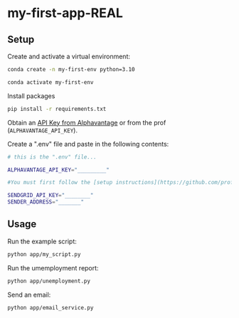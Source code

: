 # my-first-app-REAL


## Setup

Create and activate a virtual environment: 

```sh
conda create -n my-first-env python=3.10

conda activate my-first-env
```

Install packages

```sh
pip install -r requirements.txt
```

Obtain an [API Key from Alphavantage](https://www.alphavantage.co/support/#api-key) or from the prof (`ALPHAVANTAGE_API_KEY`).

Create a ".env" file and paste in the following contents:

```sh
# this is the ".env" file...

ALPHAVANTAGE_API_KEY="_________"

#You must first follow the [setup instructions](https://github.com/prof-rossetti/intro-to-python/blob/main/notes/python/packages/sendgrid.md) to create an account, verify your account, setup a single sender, and obtain an API Key.

SENDGRID_API_KEY="________"
SENDER_ADDRESS="_______"
```
 
## Usage

Run the example script:

```sh
python app/my_script.py
```

Run the umemployment report:

```sh
python app/unemployment.py
```

Send an email:
```sh
python app/email_service.py
```